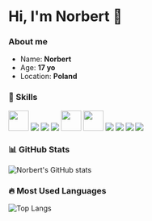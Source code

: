 # Hi, I'm Norbert 👋

### About me
- Name: **Norbert**
- Age: **17 yo**
- Location: **Poland**

### 🚀 Skills
<p>
  <!-- Markdown -->
  <img src="https://cdn.jsdelivr.net/gh/devicons/devicon/icons/markdown/markdown-original.svg" width="40" />

  <!-- Fumadocs przyjemne narzędzie do tworzenia wiki-->
  <img src="https://img.shields.io/badge/Fumadocs-181717?style=for-the-badge&logo=github&logoColor=white" />

  <!-- Cloudflare tutaj trzymam swoje doemny-->
  <img src="https://img.shields.io/badge/Cloudflare-F38020?style=for-the-badge&logo=cloudflare&logoColor=white" />

  <!-- Cloudflare Pages -->
  <img src="https://img.shields.io/badge/Cloudflare%20Pages-000000?style=for-the-badge&logo=cloudflare&logoColor=F38020" />

  <!-- C++ raz na ruski rok coś się napisze-->
  <img src="https://cdn.jsdelivr.net/gh/devicons/devicon/icons/cplusplus/cplusplus-original.svg" width="40" />

  <!-- Ubuntu Server, tak niestety z tego korzystam -->
  <img src="https://cdn.jsdelivr.net/gh/devicons/devicon/icons/ubuntu/ubuntu-plain.svg" width="40"/>

  <!-- Ubuntu, niezapomnieane wspomnienia -->
  <img src="https://img.shields.io/badge/Ubuntu-E95420?style=for-the-badge&logo=ubuntu&logoColor=white" />

  <!-- Linux (Tux / Pingwin) kto wie ten wie-->
  <img src="https://img.shields.io/badge/Linux-FCC624?style=for-the-badge&logo=linux&logoColor=black" />

  <!-- Proxmox, tutaj stoi mój dell R710-->
  <img src="https://img.shields.io/badge/Proxmox-E57000?style=for-the-badge&logo=proxmox&logoColor=white" />

  <!-- Networking / LAN, domowa sieć musi istnieć-->
  <img src="https://img.shields.io/badge/Networking-0078D4?style=for-the-badge&logo=cisco&logoColor=white" />
</p>

### 📊 GitHub Stats
![Norbert's GitHub stats](https://github-readme-stats.vercel.app/api?username=Norbertkkl&show_icons=true&theme=tokyonight)

### 🔥 Most Used Languages
![Top Langs](https://github-readme-stats.vercel.app/api/top-langs/?username=Norbertkkl&layout=compact&theme=tokyonight)
